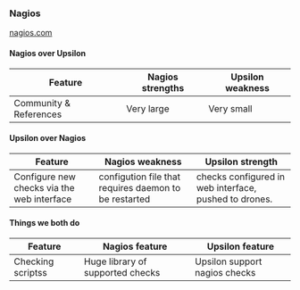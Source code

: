 ### Nagios

[nagios.com](http://nagios.com)

#### Nagios over Upsilon

| Feature | Nagios strengths | Upsilon weakness |
| --- | --- | --- |
| Community & References | Very large | Very small | 

#### Upsilon over Nagios

| Feature | Nagios weakness | Upsilon strength |
| --- | --- | --- |
| Configure new checks via the web interface | configution file that requires daemon to be restarted | checks configured in web interface, pushed to drones. |

#### Things we both do

| Feature | Nagios feature | Upsilon feature |
| --- | --- | --- |
| Checking scriptss | Huge library of supported checks | Upsilon support nagios checks |


